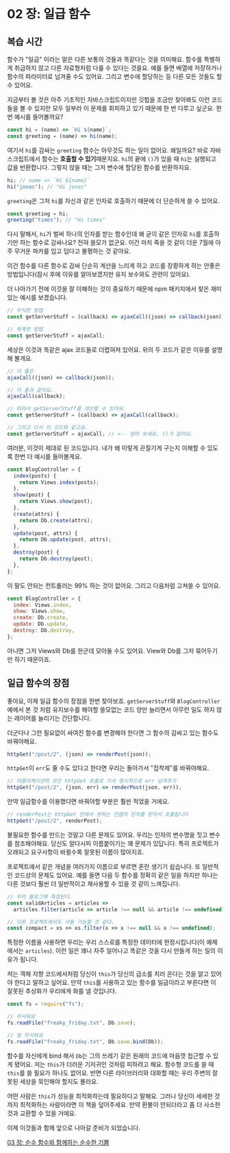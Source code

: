 # 02 장: 일급 함수

## 복습 시간

함수가 "일급" 이라는 말은 다른 보통의 것들과 똑같다는 것을 의미해요. 함수를 특별하게 취급하지 않고 다른 자료형처럼 다룰 수 있다는 것을요. 예를 들면 배열에 저장하거나 함수의 파라미터로 넘겨줄 수도 있어요. 그리고 변수에 할당하는 등 다른 모든 것들도 할 수 있어요.

지금부터 볼 것은 아주 기초적인 자바스크립트이지만 깃헙을 조금만 찾아봐도 이런 코드들을 볼 수 있지만 모두 일부러 이 문제를 회피하고 있기 때문에 한 번 다루고 싶군요. 한번 예시를 들어볼까요?

```js
const hi = (name) => `Hi ${name}`;
const greeting = (name) => hi(name);
```

여기서 `hi`를 감싸는 `greeting` 함수는 아무것도 하는 일이 없어요. 왜일까요? 바로 자바스크립트에서 함수는 **호출할 수 있기**때문지요. `hi`의 끝에 `()`가 있을 때 `hi`는 실행되고 값을 반환합니다. 그렇지 않을 때는 그저 변수에 할당된 함수를 반환하지요.

```js
hi; // name => `Hi ${name}`
hi("jonas"); // "Hi jonas"
```

`greeting`은 그저 `hi`를 자신과 같은 인자로 호출하기 때문에 더 단순하게 쓸 수 있어요.

```js
const greeting = hi;
greeting("times"); // "Hi times"
```

다시 말해서, `hi`가 벌써 하나의 인자를 받는 함수인데 왜 굳이 같은 인자로 `hi`를 호출하기만 하는 함수로 감싸나요? 전혀 쓸모가 없군요. 이건 마치 죽을 것 같이 더운 7월에 아주 무거운 파카를 입고 덥다고 불평하는 것 같아요.

이건 함수를 다른 함수로 감싸 단순히 계산을 느리게 하고 코드를 장황하게 하는 안좋은 방법입니다(잠시 후에 이유를 알아보겠지만 유지 보수와도 관련이 있어요).

더 나아가기 전에 이것을 잘 이해하는 것이 중요하기 때문에 npm 패키지에서 찾은 재미있는 예시를 보겠습니다.

```js
// 무식한 방법
const getServerStuff = (callback) => ajaxCall((json) => callback(json));

// 똑똑한 방법
const getServerStuff = ajaxCall;
```

세상은 이것과 똑같은 ajax 코드들로 더렵혀져 있어요. 위의 두 코드가 같은 이유를 설명해 볼게요.

```js
// 이 줄은
ajaxCall((json) => callback(json));

// 이 줄과 같아요.
ajaxCall(callback);

// 따라서 getServerStuff를 개선할 수 있어요.
const getServerStuff = (callback) => ajaxCall(callback);

// 그리고 다시 이 코드와 같고요.
const getServerStuff = ajaxCall; // <-- 엄마 보세요, ()가 없어요.
```

여러분, 이것이 제대로 된 코드입니다. 내가 왜 이렇게 끈질기게 구는지 이해할 수 있도록 한번 더 예시를 들어볼게요.

```js
const BlogController = {
  index(posts) {
    return Views.index(posts);
  },
  show(post) {
    return Views.show(post);
  },
  create(attrs) {
    return Db.create(attrs);
  },
  update(post, attrs) {
    return Db.update(post, attrs);
  },
  destroy(post) {
    return Db.destroy(post);
  },
};
```

이 말도 안되는 컨트롤러는 99% 하는 것이 없어요. 그리고 다음처럼 고쳐쓸 수 있어요.

```js
const BlogController = {
  index: Views.index,
  show: Views.show,
  create: Db.create,
  update: Db.update,
  destroy: Db.destroy,
};
```

아니면 그저 Views와 Db를 한군데 모아둘 수도 있어요. View와 Db를 그저 묶어두기만 하기 때문이죠.

## 일급 함수의 장점

좋아요, 이제 일급 함수의 장점을 한번 찾아보죠. `getServerStuff`와 `BlogController` 예에서 본 것 처럼 유지보수를 해야할 쓸모없는 코드 양만 늘리면서 아무런 일도 하지 않는 레이어를 늘리기는 간단합니다.

더군다나 그런 필요없이 싸여진 함수를 변경해야 한다면 그 함수의 감싸고 있는 함수도 바꿔야해요.

```js
httpGet("/post/2", (json) => renderPost(json));
```

`httpGet`이 `err`도 줄 수도 있다고 한다면 우리는 돌아가서 "접착제"를 바꿔야해요.

```js
// 어플리케이션의 모든 httpGet 호출로 가서 명시적으로 err 넘겨주기
httpGet("/post/2", (json, err) => renderPost(json, err));
```

만약 일급함수를 이용했다면 바꿔야할 부분은 훨씬 적었을 거에요.

```js
// renderPost는 httpGet 안에서 원하는 만큼의 인자를 받아서 호출됩니다
httpGet("/post/2", renderPost);
```

불필요한 함수를 만드는 것말고 다른 문제도 있어요. 우리는 인자의 변수명을 짓고 변수를 참조해야해요. 당신도 알다시피 이름붙이기는 꽤 문제가 있답니다. 특히 프로젝트가 오래되고 요구사항이 바뀔수록 잘못된 이름이 많아지죠.

프로젝트에서 같은 개념을 여러가지 이름으로 부르면 혼란 생기기 쉽습니다. 또 일반적인 코드상의 문제도 있어요. 예를 들면 다음 두 함수를 정확히 같은 일을 하지만 하나는 다른 것보다 훨씬 더 일반적이고 재사용할 수 있을 것 같이 느껴집니다.

```js
// 우리 블로그에 특정된다.
const validArticles = articles =>
  articles.filter(article => article !== null && article !== undefined),

// 다른 프로젝트에서도 사용 가능할 것 같다.
const compact = xs => xs.filter(x => x !== null && x !== undefined);
```

특정한 이름을 사용하면 우리는 우리 스스로를 특정한 데이터에 한정시킵니다(이 예제에서는 `articles`). 이런 일은 꽤나 자주 일어나고 똑같은 것을 다시 만들게 하는 일의 이유가 됩니다.

저는 객체 지향 코드에서처럼 당신이 `this`가 당신의 급소를 치러 온다는 것을 알고 있어야 한다고 말하고 싶어요. 만약 `this`를 사용하고 있는 함수를 일급이라고 부른다면 이 잘못된 추상화가 우리에게 화를 낼 것입니다.

```js
const fs = require("fs");

// 무서워요
fs.readFile("freaky_friday.txt", Db.save);

// 덜 무서워요
fs.readFile("freaky_friday.txt", Db.save.bind(Db));
```

함수를 자신에게 bind 해서 `Db`는 그의 쓰레기 같은 원래의 코드에 마음껏 접근할 수 있게 됐어요. 저는 `this`가 더러운 기저귀인 것처럼 피하려고 해요. 함수형 코드를 쓸 때 `this`를 쓸 필요가 하나도 없어요. 반면 다른 라이브러리와 대화할 때는 우리 주변의 잘못된 세상을 묵인해야 할지도 몰라요.

어떤 사람은 `this`가 성능을 최적화하는데 필요하다고 말해요. 그러나 당신이 세세한 것까지 최적화하는 사람이라면 이 책을 덮어주세요. 만약 환불이 안되더라고 좀 더 사소한 것과 교환할 수 있을 거에요.

이제 이것들과 함께 앞으로 나아갈 준비가 되었습니다.

[03 장: 순수 함수와 함께하는 순수한 기쁨](ch03-kr.md)
